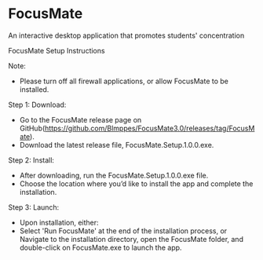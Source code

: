 # FocusMate
An interactive desktop application that promotes students' concentration

FocusMate Setup Instructions

Note:
- Please turn off all firewall applications, or allow FocusMate to be installed.

Step 1: Download:
- Go to the FocusMate release page on GitHub(https://github.com/Blmppes/FocusMate3.0/releases/tag/FocusMate).
- Download the latest release file, FocusMate.Setup.1.0.0.exe.

Step 2: Install:
- After downloading, run the FocusMate.Setup.1.0.0.exe file.
- Choose the location where you’d like to install the app and complete the installation.

Step 3: Launch:
- Upon installation, either:
- Select 'Run FocusMate' at the end of the installation process, or
Navigate to the installation directory, open the FocusMate folder, and double-click on FocusMate.exe to launch the app.